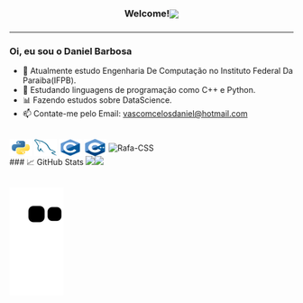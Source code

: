 <h3>
<p align="center">Welcome!<img align="center" src="https://pa1.narvii.com/6617/143a90ed417324ed052b981c2b7ee4878c8e1506_hq.gif" height="75px"/></p>
<p <img align="left" src= "https://i.pinimg.com/originals/23/b8/cc/23b8ccd4d62a74024e383248389a478b.gif" height="150px"/></p>
<h3/><hr/>

### Oi, eu sou o Daniel Barbosa

- 🔭 Atualmente estudo Engenharia De Computação no Instituto Federal Da Paraiba(IFPB).
- 🌱 Estudando linguagens de programação como C++ e Python.
- 📊 Fazendo estudos sobre DataScience.
- 📫 Contate-me pelo Email: vascomcelosdaniel@hotmail.com
<div style="display: inline_block"><br>
  
  <img align="center" alt="Python" height="30" width="40" src="https://raw.githubusercontent.com/devicons/devicon/master/icons/python/python-original.svg">
  <img align="center" alt="mysql" height="30" width="40" src="https://raw.githubusercontent.com/devicons/devicon/master/icons/mysql/mysql-original.svg">
  <img align="center" alt="C" height="30" width="40" src="https://raw.githubusercontent.com/devicons/devicon/master/icons/c/c-original.svg">
  <img align="center" alt="C++" height="30" width="40" src="https://raw.githubusercontent.com/devicons/devicon/master/icons/cplusplus/cplusplus-original.svg">
  <img align="center" alt="Rafa-CSS" height="30" width="40" src="https://cdn.jsdelivr.net/gh/devicons/devicon/icons/jupyter/jupyter-original-wordmark.svg" />
</div>
### &#x1f4c8; GitHub Stats
<img height="170em" src="https://github-readme-stats.vercel.app/api?username=Dcorder123&show_icons=true&theme=merko&include_all_commits=true&count_private=true"/><img height="170em" src="https://github-readme-stats.vercel.app/api/top-langs/?username=Dcorder123&layout=compact&langs_count=7&theme=merko"/>
  
 ##
  
![Snake animation](https://github.com/Dcorder123/Dcorder123/blob/output/github-contribution-grid-snake.svg)
